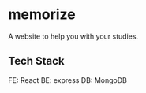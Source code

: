 # memorize
<p>A website to help you with your studies.</p>

## Tech Stack
FE: React
BE: express
DB: MongoDB

